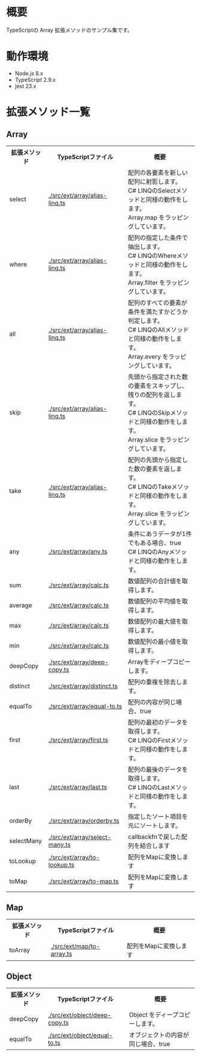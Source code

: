 # 概要

TypeScriptの Array 拡張メソッドのサンプル集です。

# 動作環境

* Node.js 8.x
* TypeScript 2.9.x  
* jest 23.x

# 拡張メソッド一覧

## Array

<table>
  <tr>
    <th>拡張メソッド</th>
    <th>TypeScriptファイル</th>
    <th>概要</th>
  </tr>
  <tr>
    <td>select</td>
    <td><a href="./src/ext/array/alias-linq.ts">./src/ext/array/alias-linq.ts</a></td>
    <td>
      配列の各要素を新しい配列に射影します。<br />
      C# LINQのSelectメソッドと同様の動作をします。<br />
      Array.map をラッピングしています。
    </td>
  </tr>  
  <tr>
    <td>where</td>
    <td><a href="./src/ext/array/alias-linq.ts">./src/ext/array/alias-linq.ts</a></td>
    <td>
      配列の指定した条件で抽出します。<br />
      C# LINQのWhereメソッドと同様の動作をします。<br />
      Array.filter をラッピングしています。
    </td>
  </tr>  
  <tr>
    <td>all</td>
    <td><a href="./src/ext/array/alias-linq.ts">./src/ext/array/alias-linq.ts</a></td>
    <td>
      配列のすべての要素が条件を満たすかどうか判定します。<br />
      C# LINQのAllメソッドと同様の動作をします。<br />
      Array.every をラッピングしています。
    </td>
  </tr>  
  <tr>
    <td>skip</td>
    <td><a href="./src/ext/array/alias-linq.ts">./src/ext/array/alias-linq.ts</a></td>
    <td>
      先頭から指定された数の要素をスキップし、残りの配列を返します。<br />
      C# LINQのSkipメソッドと同様の動作をします。<br />
      Array.slice をラッピングしています。
    </td>
  </tr>  
  <tr>
    <td>take</td>
    <td><a href="./src/ext/array/alias-linq.ts">./src/ext/array/alias-linq.ts</a></td>
    <td>
      配列の先頭から指定した数の要素を返します。<br />
      C# LINQのTakeメソッドと同様の動作をします。<br />
      Array.slice をラッピングしています。
    </td>
  </tr>

  <tr>
    <td>any</td>
    <td><a href="./src/ext/array/any.ts">./src/ext/array/any.ts</a></td>
    <td>
      条件にあうデータが1件でもある場合、true<br />
      C# LINQのAnyメソッドと同様の動作をします。
    </td>
  </tr>  

  <tr>
    <td>sum</td>
    <td><a href="./src/ext/array/calc.ts">./src/ext/array/calc.ts</a></td>
    <td>
      数値配列の合計値を取得します。
    </td>
  </tr>  
  <tr>
    <td>average</td>
    <td><a href="./src/ext/array/calc.ts">./src/ext/array/calc.ts</a></td>
    <td>
      数値配列の平均値を取得します。
    </td>
  </tr>  
  <tr>
    <td>max</td>
    <td><a href="./src/ext/array/calc.ts">./src/ext/array/calc.ts</a></td>
    <td>
      数値配列の最大値を取得します。
    </td>
  </tr>  
  <tr>
    <td>min</td>
    <td><a href="./src/ext/array/calc.ts">./src/ext/array/calc.ts</a></td>
    <td>
      数値配列の最小値を取得します。
    </td>
  </tr>  

  <tr>
    <td>deepCopy</td>
    <td><a href="./src/ext/array/deep-copy.ts">./src/ext/array/deep-copy.ts</a></td>
    <td>
      Arrayをディープコピーします。
    </td>
  </tr>  

  <tr>
    <td>distinct</td>
    <td><a href="./src/ext/array/distinct.ts">./src/ext/array/distinct.ts</a></td>
    <td>
      配列の重複を除去します。
    </td>
  </tr>  

  <tr>
    <td>equalTo</td>
    <td><a href="./src/ext/array/equal-to.ts">./src/ext/array/equal-to.ts</a></td>
    <td>
      配列の内容が同じ場合、true
    </td>
  </tr>  

  <tr>
    <td>first</td>
    <td><a href="./src/ext/array/first.ts">./src/ext/array/first.ts</a></td>
    <td>
      配列の最初のデータを取得します。<br />
      C# LINQのFirstメソッドと同様の動作をします。
    </td>
  </tr>  

  <tr>
    <td>last</td>
    <td><a href="./src/ext/array/last.ts">./src/ext/array/last.ts</a></td>
    <td>
      配列の最後のデータを取得します。<br />
      C# LINQのLastメソッドと同様の動作をします。
    </td>
  </tr>  

  <tr>
    <td>orderBy</td>
    <td><a href="./src/ext/array/orderby.ts">./src/ext/array/orderby.ts</a></td>
    <td>
      指定したソート項目を元にソートします。
    </td>
  </tr>  

  <tr>
    <td>selectMany</td>
    <td><a href="./src/ext/array/select-many.ts">./src/ext/array/select-many.ts</a></td>
    <td>
      callbackfnで戻した配列を結合します
    </td>
  </tr>  

  <tr>
    <td>toLookup</td>
    <td><a href="./src/ext/array/to-lookup.ts">./src/ext/array/to-lookup.ts</a></td>
    <td>
      配列をMap<K, V[]>に変換します
    </td>
  </tr>  

  <tr>
    <td>toMap</td>
    <td><a href="./src/ext/array/to-map.ts">./src/ext/array/to-map.ts</a></td>
    <td>
      配列をMapに変換します
    </td>
  </tr>  
</table>

## Map

<table>
  <tr>
    <th>拡張メソッド</th>
    <th>TypeScriptファイル</th>
    <th>概要</th>
  </tr>
  <tr>
    <td>toArray</td>
    <td><a href="./src/ext/map/to-array.ts">./src/ext/map/to-array.ts</a></td>
    <td>
      配列をMapに変換します
    </td>
  </tr>  
</table>


## Object

<table>
  <tr>
    <th>拡張メソッド</th>
    <th>TypeScriptファイル</th>
    <th>概要</th>
  </tr>
  <tr>
    <td>deepCopy</td>
    <td><a href="./src/ext/object/deep-copy.ts">./src/ext/object/deep-copy.ts</a></td>
    <td>
      Object をディープコピーします。
    </td>
  </tr>  
  <tr>
    <td>equalTo</td>
    <td><a href="./src/ext/object/equal-to.ts">./src/ext/object/equal-to.ts</a></td>
    <td>
      オブジェクトの内容が同じ場合、true
    </td>
  </tr>  
</table>

